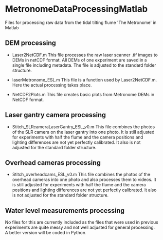# MetronomeDataProcessingMatlab
Files for processing raw data from the tidal tilting flume 'The Metronome' in Matlab

## DEM processing
* Laser2NetCDF.m
This file processes the raw laser scanner .tif images to DEMs in netCDF format. All DEMs of one experiment are saved in a single file including metadata. The file is adjusted to the standard folder structure.

* laserMetronome_ESL.m
This file is a function used by Laser2NetCDF.m. Here the actual processing takes place.

* NetCDF2Plots.m
This file creates basic plots from Metronome DEMs in NetCDF format.

## Laser gantry camera processing
* Stitch_SLRcameraLaserGantry_ESL_v0.m
This file combines the photos of the SLR camera on the laser gantry into one photo. It is still adjusted for experiments with half the flume and the camera positions and lighting differences are not yet perfectly calibrated. It also is not adjusted for the standard folder structure.

## Overhead cameras processing
* Stitch_overheadcams_ESL_v0.m
This file combines the photos of the overhead cameras into one photo and also processes them to videos. It is still adjusted for experiments with half the flume and the camera positions and lighting differences are not yet perfectly calibrated. It also is not adjusted for the standard folder structure.

## Water level measurements processing
No files for this are currently included as the files that were used in previous experiments are quite messy and not well adjusted for general processing. A better version will be coded in Python.

